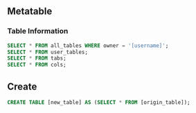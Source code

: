 
## Metatable
### Table Information
```sql
SELECT * FROM all_tables WHERE owner = '[username]';
SELECT * FROM user_tables;
SELECT * FROM tabs;
SELECT * FROM cols;
```

## Create
```sql
CREATE TABLE [new_table] AS (SELECT * FROM [origin_table]);
```
